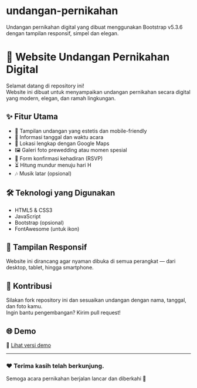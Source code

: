 # undangan-pernikahan
Undangan pernikahan digital yang dibuat menggunakan Bootstrap v5.3.6 dengan tampilan responsif, simpel dan elegan.
# 💍 Website Undangan Pernikahan Digital

Selamat datang di repository ini!  
Website ini dibuat untuk menyampaikan undangan pernikahan secara digital yang modern, elegan, dan ramah lingkungan.

## ✨ Fitur Utama

- 💌 Tampilan undangan yang estetis dan mobile-friendly  
- 📅 Informasi tanggal dan waktu acara  
- 📍 Lokasi lengkap dengan Google Maps  
- 🖼️ Galeri foto prewedding atau momen spesial  
- 📝 Form konfirmasi kehadiran (RSVP)  
- ⏳ Hitung mundur menuju hari H  
- 🎶 Musik latar (opsional)


## 🛠️ Teknologi yang Digunakan

- HTML5 & CSS3  
- JavaScript  
- Bootstrap (opsional)  
- FontAwesome (untuk ikon)

## 📱 Tampilan Responsif

Website ini dirancang agar nyaman dibuka di semua perangkat — dari desktop, tablet, hingga smartphone.

## 🤝 Kontribusi

Silakan fork repository ini dan sesuaikan undangan dengan nama, tanggal, dan foto kamu.  
Ingin bantu pengembangan? Kirim pull request!

## 🌐 Demo

🔗 [Lihat versi demo](https://kayissun.github.io/Pembelajaran/)

---

### ❤️ Terima kasih telah berkunjung.  
Semoga acara pernikahan berjalan lancar dan diberkahi 🌸

